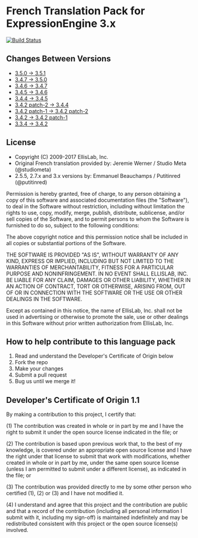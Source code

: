 # French Translation Pack for ExpressionEngine 3.x

[![Build Status](https://travis-ci.org/EllisLab/EE-Language-French.svg?branch=master)](https://travis-ci.org/EllisLab/EE-Language-French/branches)

## Changes Between Versions

- [3.5.0 → 3.5.1](https://github.com/EllisLab/EE-Language-French/compare/f1870e87cd7d1bed71f29a26544a4620496db462...a3856d5409d7ac6f1a8387f9edaf03396dc6bf2b)
- [3.4.7 → 3.5.0](https://github.com/EllisLab/EE-Language-French/compare/88a86e658b6597ccdcfea2b493b25e22561b62ba...f1870e87cd7d1bed71f29a26544a4620496db462)
- [3.4.6 → 3.4.7](https://github.com/EllisLab/EE-Language-French/compare/9842800d6f47507a5589e75a6488b63ca7f7ffde...88a86e658b6597ccdcfea2b493b25e22561b62ba)
- [3.4.5 → 3.4.6](https://github.com/EllisLab/EE-Language-French/compare/97666be4abc2a0f4b4707c9fd123290484515e93...9842800d6f47507a5589e75a6488b63ca7f7ffde)
- [3.4.4 → 3.4.5](https://github.com/EllisLab/EE-Language-French/compare/5e527ec0150004b62352f7e78ca0a5df979310b3...97666be4abc2a0f4b4707c9fd123290484515e93)
- [3.4.2 patch-2 → 3.4.4](https://github.com/EllisLab/EE-Language-French/compare/c4d17d883dbd011fe436ad414086dde5595db0b0...5e527ec0150004b62352f7e78ca0a5df979310b3)
- [3.4.2 patch-1 → 3.4.2 patch-2](https://github.com/EllisLab/EE-Language-French/compare/4daafc3a806dbeb67ab851605547788e2779472e...c4d17d883dbd011fe436ad414086dde5595db0b0)
- [3.4.2 → 3.4.2 patch-1](https://github.com/EllisLab/EE-Language-French/compare/6450a36d24cac706861cf1790a2808cbb0f7a60f...4daafc3a806dbeb67ab851605547788e2779472e)
- [3.3.4 → 3.4.2](https://github.com/EllisLab/EE-Language-French/compare/dbf39a65b4ed8951304aaa4d8faf83c40094cd9b...6450a36d24cac706861cf1790a2808cbb0f7a60f)

## License

- Copyright (C) 2009-2017 EllisLab, Inc.
- Original French translation provided by: Jeremie Werner / Studio Meta (@studiometa)
- 2.5.5, 2.7.x and 3.x versions by: Emmanuel Beauchamps / Putitinred (@putitinred)

Permission is hereby granted, free of charge, to any person obtaining a copy
of this software and associated documentation files (the "Software"), to deal
in the Software without restriction, including without limitation the rights
to use, copy, modify, merge, publish, distribute, sublicense, and/or sell
copies of the Software, and to permit persons to whom the Software is
furnished to do so, subject to the following conditions:

The above copyright notice and this permission notice shall be included in
all copies or substantial portions of the Software.

THE SOFTWARE IS PROVIDED "AS IS", WITHOUT WARRANTY OF ANY KIND, EXPRESS OR
IMPLIED, INCLUDING BUT NOT LIMITED TO THE WARRANTIES OF MERCHANTABILITY,
FITNESS FOR A PARTICULAR PURPOSE AND NONINFRINGEMENT. IN NO EVENT SHALL
ELLISLAB, INC. BE LIABLE FOR ANY CLAIM, DAMAGES OR OTHER LIABILITY, WHETHER
IN AN ACTION OF CONTRACT, TORT OR OTHERWISE, ARISING FROM, OUT OF OR IN
CONNECTION WITH THE SOFTWARE OR THE USE OR OTHER DEALINGS IN THE SOFTWARE.

Except as contained in this notice, the name of EllisLab, Inc. shall not be
used in advertising or otherwise to promote the sale, use or other dealings
in this Software without prior written authorization from EllisLab, Inc.

## How to help contribute to this language pack

1. Read and understand the Developer's Certificate of Origin below
2. Fork the repo
3. Make your changes
4. Submit a pull request
5. Bug us until we merge it!

## Developer's Certificate of Origin 1.1

By making a contribution to this project, I certify that:

(1) The contribution was created in whole or in part by me and I
    have the right to submit it under the open source license
    indicated in the file; or

(2) The contribution is based upon previous work that, to the best
    of my knowledge, is covered under an appropriate open source
    license and I have the right under that license to submit that
    work with modifications, whether created in whole or in part
    by me, under the same open source license (unless I am
    permitted to submit under a different license), as indicated
    in the file; or

(3) The contribution was provided directly to me by some other
    person who certified (1), (2) or (3) and I have not modified
    it.

(4) I understand and agree that this project and the contribution
    are public and that a record of the contribution (including all
    personal information I submit with it, including my sign-off) is
    maintained indefinitely and may be redistributed consistent with
    this project or the open source license(s) involved.

